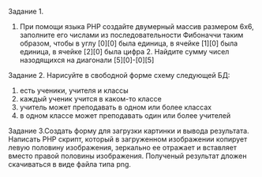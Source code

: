 Задание 1.
1. При помощи языка PHP создайте двумерный массив размером 6х6, заполните его числами из последовательности Фибоначчи таким образом, чтобы в углу [0][0] была единица, в ячейке [1][0] была единица, в ячейке [2][0] была цифра 2. Найдите сумму чисел назодящихся на диагонали [5][0]-[0][5]
 
Задание 2.
Нарисуйте в свободной форме схему следующей БД:
1) есть ученики, учителя и классы
2) каждый ученик учится в каком-то классе
3) учитель может преподавать в одном или более классах
4) в одном классе может преподавать один или более учителей
 
Задание 3.Создать форму для загрузки картинки и вывода результата. Написать PHP скрипт, который в загруженном изображении копирует левую половину изображения, зеркально ее отражает и вставляет вместо правой половины изображения. Полученый результат дложен скачиваться в виде файла типа png.
